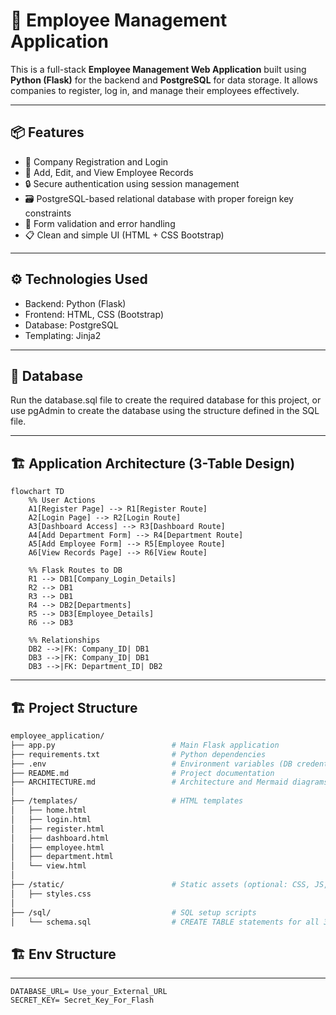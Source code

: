 # 🧾 Employee Management Application

This is a full-stack **Employee Management Web Application** built using **Python (Flask)** for the backend and **PostgreSQL** for data storage. It allows companies to register, log in, and manage their employees effectively.

---

## 📦 Features

- 🏢 Company Registration and Login
- 👤 Add, Edit, and View Employee Records
- 🔒 Secure authentication using session management
- 🗃️ PostgreSQL-based relational database with proper foreign key constraints
- 🧮 Form validation and error handling
- 📋 Clean and simple UI (HTML + CSS Bootstrap)

---

## ⚙️ Technologies Used

- Backend: Python (Flask)
- Frontend: HTML, CSS (Bootstrap)
- Database: PostgreSQL
- Templating: Jinja2

---

## 💾 Database
Run the database.sql file to create the required database for this project, or use pgAdmin to create the database using the structure defined in the SQL file.

---
## 🏗️ Application Architecture (3-Table Design)


```mermaid
flowchart TD
    %% User Actions
    A1[Register Page] --> R1[Register Route]
    A2[Login Page] --> R2[Login Route]
    A3[Dashboard Access] --> R3[Dashboard Route]
    A4[Add Department Form] --> R4[Department Route]
    A5[Add Employee Form] --> R5[Employee Route]
    A6[View Records Page] --> R6[View Route]

    %% Flask Routes to DB
    R1 --> DB1[Company_Login_Details]
    R2 --> DB1
    R3 --> DB1
    R4 --> DB2[Departments]
    R5 --> DB3[Employee_Details]
    R6 --> DB3

    %% Relationships
    DB2 -->|FK: Company_ID| DB1
    DB3 -->|FK: Company_ID| DB1
    DB3 -->|FK: Department_ID| DB2
```
---
## 🏗️ Project Structure


```bash
employee_application/
├── app.py                          # Main Flask application
├── requirements.txt                # Python dependencies
├── .env                            # Environment variables (DB credentials, secret key)
├── README.md                       # Project documentation
├── ARCHITECTURE.md                 # Architecture and Mermaid diagrams
│
├── /templates/                     # HTML templates
│   ├── home.html
│   ├── login.html
│   ├── register.html
│   ├── dashboard.html
│   ├── employee.html
│   ├── department.html
│   └── view.html
│
├── /static/                        # Static assets (optional: CSS, JS, images)
│   ├── styles.css
│
├── /sql/                           # SQL setup scripts
│   └── schema.sql                  # CREATE TABLE statements for all 3 tables

```
## 🏗️ Env Structure

---

```env
DATABASE_URL= Use_your_External_URL
SECRET_KEY= Secret_Key_For_Flash

```
